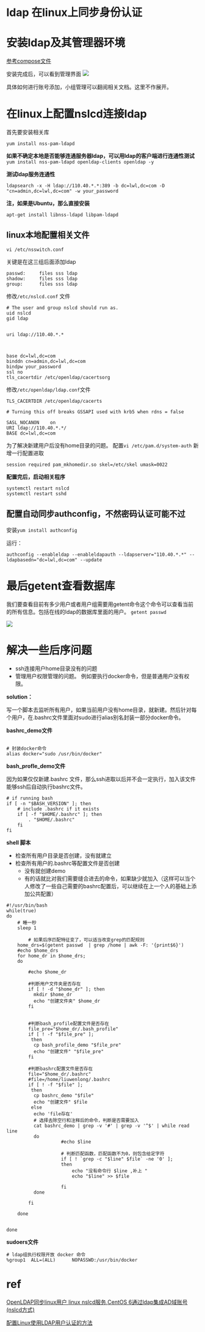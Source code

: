 # ldap 在linux上同步身份认证

# 安装ldap及其管理器环境

[参考compose文件](https://github.com/2892211452/docker_demo/tree/main/ldap_compose)

安装完成后，可以看到管理界面
![](https://raw.githubusercontent.com/2892211452/MDimg/master/image/4ecf958df4cd734532cd81636478dda9/e71cb8a5073d174827d5358999ea9024.png)


具体如何进行账号添加，小组管理可以翻阅相关文档。这里不作展开。


# 在linux上配置nslcd连接ldap
首先要安装相关库
```
yum install nss-pam-ldapd
```

**如果不确定本地是否能够连通服务器ldap，可以用ldap的客户端进行连通性测试**
`yum install nss-pam-ldapd openldap-clients openldap -y`

**测试ldap服务连通性**
```
ldapsearch -x -H ldap://110.40.*.*:389 -b dc=lwl,dc=com -D "cn=admin,dc=lwl,dc=com" -w your_password
```



**注，如果是Ubuntu，那么直接安装**

```
apt-get install libnss-ldapd libpam-ldapd 
```





## linux本地配置相关文件

`vi /etc/nsswitch.conf`

关键是在这三组后面添加ldap

```
passwd:     files sss ldap
shadow:     files sss ldap
group:      files sss ldap
```

修改`/etc/nslcd.conf` 文件

```
# The user and group nslcd should run as.
uid nslcd
gid ldap


uri ldap://110.40.*.*



base dc=lwl,dc=com
binddn cn=admin,dc=lwl,dc=com
bindpw your_password
ssl no
tls_cacertdir /etc/openldap/cacertsorg
```



修改`/etc/openldap/ldap.conf`文件

```
TLS_CACERTDIR /etc/openldap/cacerts

# Turning this off breaks GSSAPI used with krb5 when rdns = false

SASL_NOCANON    on
URI ldap://110.40.*.*/
BASE dc=lwl,dc=com
```

为了解决新建用户后没有home目录的问题。
配置`vi /etc/pam.d/system-auth`
新增一行配置进取
```
session required pam_mkhomedir.so skel=/etc/skel umask=0022
```

**配置完后，启动相关程序**
```
systemctl restart nslcd
systemctl restart sshd
```

## 配置自动同步authconfig，不然密码认证可能不过

安装`yum install authconfig`

运行：
```
authconfig --enableldap --enableldapauth --ldapserver="110.40.*.*" --ldapbasedn="dc=lwl,dc=com" --update
```



# 最后getent查看数据库

我们要查看目前有多少用户或者用户组需要用getent命令这个命令可以查看当前的所有信息。包括在线的ldap的数据库里面的用户。
`getent passwd`

![](https://raw.githubusercontent.com/2892211452/MDimg/master/image/4ecf958df4cd734532cd81636478dda9/a29cfbd148505f2eec9d915000fc3ddd.png)



# 解决一些后序问题

- ssh连接用户home目录没有的问题
- 管理用户权限管理的问题。
    例如要执行docker命令，但是普通用户没有权限。


**solution：**

写一个脚本去监听所有用户，如果当前用户没有home目录，就新建。然后针对每个用户，在.bashrc文件里面对sudo进行alias别名封装一部分docker命令。

**bashrc_demo文件**

```

# 封装docker命令
alias docker="sudo /usr/bin/docker"
```

**bash_profle_demo文件**

因为如果仅仅新建.bashrc 文件，那么ssh进取以后并不会一定执行，加入该文件能够ssh后自动执行bashrc文件。

```
# if running bash  
if [ -n "$BASH_VERSION" ]; then  
    # include .bashrc if it exists  
    if [ -f "$HOME/.bashrc" ]; then  
        . "$HOME/.bashrc"  
    fi  
fi 
```





**shell 脚本**

- 检查所有用户目录是否创建，没有就建立
- 检查所有用户的.bashrc等配置文件是否创建
  - 没有就创建demo
  - 有的话就比对我们需要缝合进去的命令，如果缺少就加入（这样可以当个人修改了一些自己需要的bashrc配置后，可以继续在上一个人的基础上添加公共配置）

```shell=
#!/usr/bin/bash
while(true)
do
    # 睡一秒
    sleep 1
		
		# 如果后序匹配特征变了，可以适当改变grep的匹配规则
    home_drs=$(getent passwd  | grep /home | awk -F: '{print$6}')
    #echo $home_drs
    for home_dr in $home_drs;
    do

        #echo $home_dr

        #判断用户文件夹是否存在
        if [ ! -d "$home_dr" ]; then
          mkdir $home_dr
          echo "创建文件夹" $home_dr
        fi


        #判断bash_profile配置文件是否存在
        file_pre="$home_dr/.bash_profile"
        if [ ! -f "$file_pre" ];
         then
          cp bash_profile_demo "$file_pre"
          echo "创建文件" "$file_pre"
        fi

        #判断bashrc配置文件是否存在
        file="$home_dr/.bashrc"
        #file=/home/liuwenlong/.bashrc
        if [ ! -f "$file" ];
         then
          cp bashrc_demo "$file"
          echo "创建文件" $file
         else
          echo 'file存在'
          # 选择去除空行和注释后的命令，判断是否需要加入
          cat bashrc_demo | grep -v '#' | grep -v '^$' | while read line
          do
                    #echo $line

                    # 判断匹配函数，匹配函数不为0，则包含给定字符
                    if [ ! `grep -c "$line" $file` -ne '0' ];
                    then
                        echo "没有命令行 $line ,补上 "
                        echo "$line" >> $file

                    fi
          done

        fi
         
    done


done
```

**sudoers文件**

```
# ldap组执行权限开放 docker 命令
%group1  ALL=(ALL)      NOPASSWD:/usr/bin/docker
```



# ref

[OpenLDAP同步linux用户
](https://blog.csdn.net/weixin_42728895/article/details/114540168)
[linux nslcd服务,CentOS 6通过ldap集成AD域账号(nslcd方式)
](https://blog.csdn.net/weixin_42101056/article/details/116740544?spm=1001.2101.3001.6650.5&utm_medium=distribute.pc_relevant.none-task-blog-2%7Edefault%7EBlogCommendFromBaidu%7Edefault-5-116740544-blog-116740538.pc_relevant_default&depth_1-utm_source=distribute.pc_relevant.none-task-blog-2%7Edefault%7EBlogCommendFromBaidu%7Edefault-5-116740544-blog-116740538.pc_relevant_default&utm_relevant_index=10)

[配置Linux使用LDAP用户认证的方法
](https://cloud.tencent.com/developer/article/1721854?from=15425)